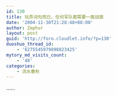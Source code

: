 ```yaml
---
id: 130
title: 玩弄词句而已，任何军队都需要一面战旗
date: '2004-11-30T21:28:48+08:00'
author: Zephur
layout: post
guid: 'http://foro.cloudlet.info/?p=130'
duoshuo_thread_id:
    - '6275545979898823425'
mytory_md_visits_count:
    - '48'
categories:
    - 流水春秋
---
```


……